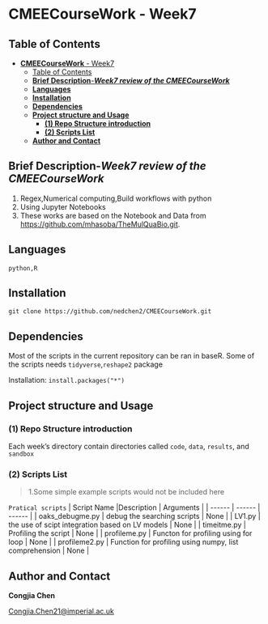 # **CMEECourseWork** - Week7

## Table of Contents

- [**CMEECourseWork** - Week7](#cmeecoursework---week7)
  - [Table of Contents](#table-of-contents)
  - [**Brief Description**-***Week7 review of the CMEECourseWork***](#brief-description-week7-review-of-the-cmeecoursework)
  - [**Languages**](#languages)
  - [**Installation**](#installation)
  - [**Dependencies**](#dependencies)
  - [**Project structure and Usage**](#project-structure-and-usage)
    - [**(1) Repo Structure introduction**](#1-repo-structure-introduction)
    - [**(2) Scripts List**](#2-scripts-list)
  - [**Author and Contact**](#author-and-contact)

## **Brief Description**-***Week7 review of the CMEECourseWork***

1. Regex,Numerical computing,Build workflows with python
2. Using Jupyter Notebooks
3. These works are based on the Notebook and Data from https://github.com/mhasoba/TheMulQuaBio.git.

## **Languages**
```
python,R
```
## **Installation**
```
git clone https://github.com/nedchen2/CMEECourseWork.git
```

## **Dependencies** 

Most of the scripts in the current repository can be ran in baseR. Some of the scripts needs `tidyverse`,`reshape2` package

Installation: `install.packages("*")`

## **Project structure and Usage**

### **(1) Repo Structure introduction**

Each week’s directory contain directories called `code`, `data`, `results`, and `sandbox` 

### **(2) Scripts List**
> 1.Some simple example scripts would not be included here

```Pratical scripts```
| Script Name |Description | Arguments |
| ------ | ------ | ------ |
| oaks_debugme.py | debug the searching scripts | None |
| LV1.py | the use of scipt integration based on LV models | None |
| timeitme.py |  Profiling the script | None |
| profileme.py |  Functon for profiling using for loop | None |
| profileme2.py |  Function for profiling using numpy, list comprehension | None |

## **Author and Contact**

**Congjia Chen**

Congjia.Chen21@imperial.ac.uk

